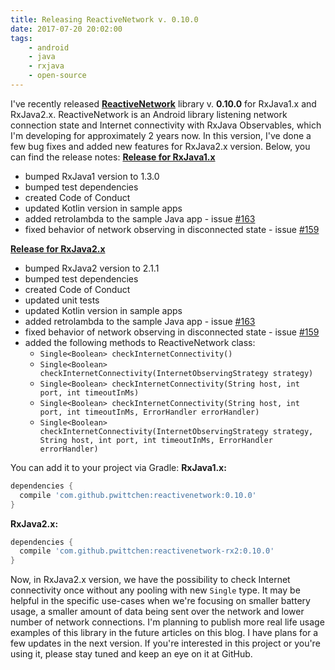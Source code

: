 ```yaml
---
title: Releasing ReactiveNetwork v. 0.10.0
date: 2017-07-20 20:02:00
tags:
	- android
	- java
	- rxjava
	- open-source
---
```


I've recently released [**ReactiveNetwork**](https://github.com/pwittchen/ReactiveNetwork) library v. **0.10.0** for RxJava1.x and RxJava2.x. ReactiveNetwork is an Android library listening network connection state and Internet connectivity with RxJava Observables, which I'm developing for approximately 2 years now. In this version, I've done a few bug fixes and added new features for RxJava2.x version. Below, you can find the release notes: [**Release for RxJava1.x**](https://github.com/pwittchen/ReactiveNetwork/releases/tag/v0.10.0)

*   bumped RxJava1 version to 1.3.0
*   bumped test dependencies
*   created Code of Conduct
*   updated Kotlin version in sample apps
*   added retrolambda to the sample Java app - issue [#163](https://github.com/pwittchen/ReactiveNetwork/issues/163)
*   fixed behavior of network observing in disconnected state - issue [#159](https://github.com/pwittchen/ReactiveNetwork/issues/159)

[**Release for RxJava2.x**](https://github.com/pwittchen/ReactiveNetwork/releases/tag/v0.10.0-rx2)

*   bumped RxJava2 version to 2.1.1
*   bumped test dependencies
*   created Code of Conduct
*   updated unit tests
*   updated Kotlin version in sample apps
*   added retrolambda to the sample Java app - issue [#163](https://github.com/pwittchen/ReactiveNetwork/issues/163)
*   fixed behavior of network observing in disconnected state - issue [#159](https://github.com/pwittchen/ReactiveNetwork/issues/159)
*   added the following methods to ReactiveNetwork class:
    *   `Single<Boolean> checkInternetConnectivity()`
    *   `Single<Boolean> checkInternetConnectivity(InternetObservingStrategy strategy)`
    *   `Single<Boolean> checkInternetConnectivity(String host, int port, int timeoutInMs)`
    *   `Single<Boolean> checkInternetConnectivity(String host, int port, int timeoutInMs, ErrorHandler errorHandler)`
    *   `Single<Boolean> checkInternetConnectivity(InternetObservingStrategy strategy, String host, int port, int timeoutInMs, ErrorHandler errorHandler)`

You can add it to your project via Gradle: **RxJava1.x:**

```gradle
dependencies {
  compile 'com.github.pwittchen:reactivenetwork:0.10.0'
}
```

**RxJava2.x:**

```gradle
dependencies {
  compile 'com.github.pwittchen:reactivenetwork-rx2:0.10.0'
}
```

Now, in RxJava2.x version, we have the possibility to check Internet connectivity once without any pooling with new `Single` type. It may be helpful in the specific use-cases when we're focusing on smaller battery usage, a smaller amount of data being sent over the network and lower number of network connections. I'm planning to publish more real life usage examples of this library in the future articles on this blog. I have plans for a few updates in the next version. If you're interested in this project or you're using it, please stay tuned and keep an eye on it at GitHub.
